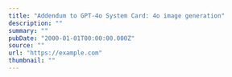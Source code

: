 ```yaml
---
title: "Addendum to GPT-4o System Card: 4o image generation"
description: ""
summary: ""
pubDate: "2000-01-01T00:00:00.000Z"
source: ""
url: "https://example.com"
thumbnail: ""
---
```



